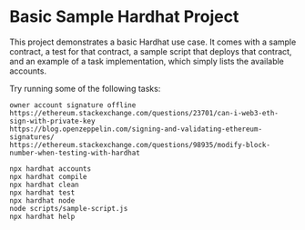 # Basic Sample Hardhat Project

This project demonstrates a basic Hardhat use case. It comes with a sample contract, a test for that contract, a sample script that deploys that contract, and an example of a task implementation, which simply lists the available accounts.

Try running some of the following tasks:

```
owner account signature offline
https://ethereum.stackexchange.com/questions/23701/can-i-web3-eth-sign-with-private-key
https://blog.openzeppelin.com/signing-and-validating-ethereum-signatures/
https://ethereum.stackexchange.com/questions/98935/modify-block-number-when-testing-with-hardhat
```

```shell
npx hardhat accounts
npx hardhat compile
npx hardhat clean
npx hardhat test
npx hardhat node
node scripts/sample-script.js
npx hardhat help
```
